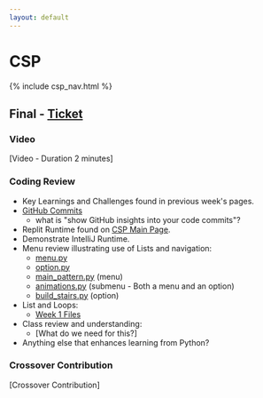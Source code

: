 ```yaml
---
layout: default
---
```


# CSP

{% include csp_nav.html %}

## Final - [Ticket](https://github.com/Archkitten/CS-AP-2/issues/11)

### Video

[Video - Duration 2 minutes]

### Coding Review

* Key Learnings and Challenges found in previous week's pages.
* [GitHub Commits](https://github.com/Archkitten/CS-AP-2/commits?author=Archkitten)
  * what is "show GitHub insights into your code commits"?
* Replit Runtime found on [CSP Main Page](https://archkitten.github.io/CS-AP-2/csp).
* Demonstrate IntelliJ Runtime.
* Menu review illustrating use of Lists and navigation:
  * [menu.py](https://github.com/Archkitten/CS-AP-2/blob/master/src_py/util/menu.py)
  * [option.py](https://github.com/Archkitten/CS-AP-2/blob/master/src_py/util/option.py)
  * [main_pattern.py](https://github.com/Archkitten/CS-AP-2/blob/master/src_py/pattern_menus/main_pattern.py) (menu)
  * [animations.py](https://github.com/Archkitten/CS-AP-2/blob/master/src_py/pattern_menus/animations.py) (submenu - Both a menu and an option)
  * [build_stairs.py](https://github.com/Archkitten/CS-AP-2/blob/master/src_py/week0/build_stairs.py) (option)
* List and Loops:
  * [Week 1 Files](https://github.com/Archkitten/CS-AP-2/tree/master/src_py/week1)
* Class review and understanding:
  * [What do we need for this?]
* Anything else that enhances learning from Python?

### Crossover Contribution

[Crossover Contribution]
